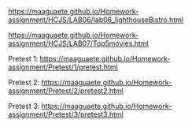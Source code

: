 
https://maaguaete.github.io/Homework-assignment/HCJS/LAB06/lab06_lighthouseBistro.html

https://maaguaete.github.io/Homework-assignment/HCJS/LAB07/Top5movies.html

Pretest 1:
https://maaguaete.github.io/Homework-assignment/Pretest/1/pretest.html

Pretest 2:
https://maaguaete.github.io/Homework-assignment/Pretest/2/pretest2.html

Pretest 3:
https://maaguaete.github.io/Homework-assignment/Pretest/3/pretest3.html
